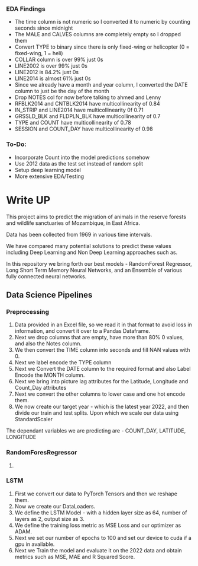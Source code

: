### EDA Findings

- The time column is not numeric so I converted it to numeric by counting seconds since midnight
- The MALE and CALVES columns are completely empty so I dropped them
- Convert TYPE to binary since there is only fixed-wing or helicopter (0 = fixed-wing, 1 = heli)
- COLLAR column is over 99% just 0s
- LINE2002 is over 99% just 0s
- LINE2012 is 84.2% just 0s
- LINE2014 is almost 61% just 0s
- Since we already have a month and year column, I converted the DATE column to just be the day of the month
- Drop NOTES col for now before talking to ahmed and Lenny
- RFBLK2014 and CNTBLK2014 have multicollinearity of 0.84
- IN_STRIP and LINE2014 have multicollinearity 0f 0.71
- GRSSLD_BLK and FLDPLN_BLK have multicollinearity of 0.7
- TYPE and COUNT have multicollinearity of 0.78
- SESSION and COUNT_DAY have multicollinearity of 0.98

### To-Do:
- Incorporate Count into the model predictions somehow
- Use 2012 data as the test set instead of random split
- Setup deep learning model
- More extensive EDA/Testing


# Write UP
This project aims to predict the migration of animals in the reserve forests and wildlife sanctuaries of Mozambique, in East Africa.

Data has been collected from 1969 in various time intervals.

We have compared many potential solutions to predict these values including Deep Learning and Non Deep Learning approaches such as.

In this repository we bring forth our best models - RandomForest Regressor, Long Short Term Memory Neural Networks, and an Ensemble of various fully connected neural networks.

## Data Science Pipelines

### Preprocessing
1. Data provided in an Excel file, so we read it in that format to avoid loss in information, and convert it over to a Pandas Dataframe.
2. Next we drop columns that are empty, have more than 80% 0 values, and also the Notes column.
3. We then convert the TIME column into seconds and fill NAN values with 0.
4. Next we label encode the TYPE column
5. Next we Convert the DATE column to the required format and also Label Encode the MONTH column.
6. Next we bring into picture lag attributes for the Latitude, Longitude and Count_Day attributes
7. Next we convert the other columns to lower case and one hot encode them.
8. We now create our target year - which is the latest year 2022, and then divide our train and test splits. Upon which we scale our data using StandardScaler

The dependant variables we are predicting are - COUNT_DAY, LATITUDE, LONGITUDE

### RandomForesRegressor 
1. 


### LSTM
1. First we convert our data to PyTorch Tensors and then we reshape them.
2. Now we create our DataLoaders.
3. We define the LSTM Model - with a hidden layer size as 64, number of layers as 2, output size as 3.
4. We define the training loss metric as MSE Loss and our optimizer as ADAM.
5. Next we set our number of epochs to 100 and set our device to cuda if a gpu in available.
6. Next we Train the model and evaluate it on the 2022 data and obtain metrics such as MSE, MAE and R Squared Score.


